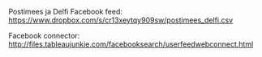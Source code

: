 Postimees ja Delfi Facebook feed: https://www.dropbox.com/s/cr13xeytqy909sw/postimees_delfi.csv

Facebook connector: http://files.tableaujunkie.com/facebooksearch/userfeedwebconnect.html
